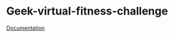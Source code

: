 <h1>Geek-virtual-fitness-challenge</h1>


<a href="https://pzzed.github.io/Geek-virtual-fitness-challenge/">Documentation</a>
